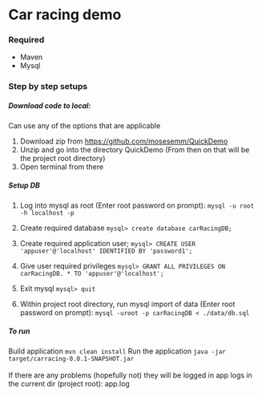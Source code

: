 # Car racing demo

### Required
* Maven 
* Mysql 

### Step by step setups
##### Download code to local:
Can use any of the options that are applicable
1. Download zip from https://github.com/mosesemm/QuickDemo
2. Unzip and go into the directory QuickDemo (From then on that will be the project root directory) 
3. Open terminal from there

##### Setup DB
1. Log into mysql as root (Enter root password on prompt):
```mysql -u root -h localhost -p```

2. Create required database
```mysql> create database carRacingDB;```

3. Create required application user;
```mysql> CREATE USER 'appuser'@'localhost' IDENTIFIED BY 'password1';```

4. Give user required privileges
```mysql> GRANT ALL PRIVILEGES ON carRacingDB. * TO 'appuser'@'localhost';```

5. Exit mysql
```mysql> quit```


6. Within project root directory, run mysql import of data (Enter root password on prompt):
 ```mysql -uroot -p carRacingDB < ./data/db.sql```
##### To run
Build application
```mvn clean install```
Run the application
```java -jar target/carracing-0.0.1-SNAPSHOT.jar```
<br/><br/>If there are any problems (hopefully not) they will be logged in app logs in the current dir (project root):
app.log
